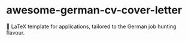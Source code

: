 # awesome-german-cv-cover-letter
🫶 LaTeX template for applications, tailored to the German job hunting flavour.
